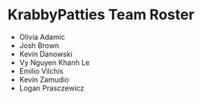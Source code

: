 # KrabbyPatties Team Roster
- Olivia Adamic
- Josh Brown
- Kevin Danowski
- Vy Nguyen Khanh Le
- Emilio Vilchis
- Kevin Zamudio
- Logan Prasczewicz
